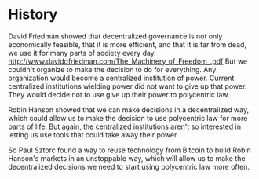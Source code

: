 History
======

David Friedman showed that decentralized governance is not only economically feasible, that it is more efficient, and that it is far from dead, we use it for many parts of society every day. http://www.daviddfriedman.com/The_Machinery_of_Freedom_.pdf
But we couldn't organize to make the decision to do for everything. Any organization would become a centralized institution of power. Current centralized institutions wielding power did not want to give up that power. They would decide not to use give up their power to polycentric law.

Robin Hanson showed that we can make decisions in a decentralized way, which could allow us to make the decision to use polycentric law for more parts of life. But again, the centralized institutions aren't so interested in letting us use tools that could take away their power.

So Paul Sztorc found a way to reuse technology from Bitcoin to build Robin Hanson's markets in an unstoppable way, which will allow us to make the decentralized decisions we need to start using polycentric law more often.
